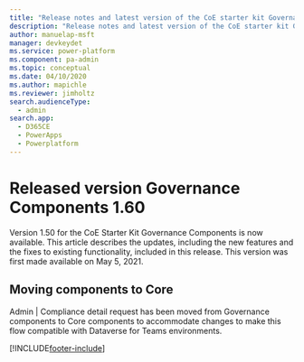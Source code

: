 ```yaml
---
title: "Release notes and latest version of the CoE starter kit Governance components 1.60 | MicrosoftDocs"
description: "Release notes and latest version of the CoE starter kit Governance components 1.60."
author: manuelap-msft
manager: devkeydet
ms.service: power-platform
ms.component: pa-admin
ms.topic: conceptual
ms.date: 04/10/2020
ms.author: mapichle
ms.reviewer: jimholtz
search.audienceType: 
  - admin
search.app: 
  - D365CE
  - PowerApps
  - Powerplatform
---
```


# Released version Governance Components 1.60

Version 1.50 for the CoE Starter Kit Governance Components is now available. This article describes the updates, including the new features and the fixes to existing functionality, included in this release. This version was first made available on May 5, 2021.

## Moving components to Core

Admin | Compliance detail request has been moved from Governance components to Core components to accommodate changes to make this flow compatible with Dataverse for Teams environments.

[!INCLUDE[footer-include](../../../includes/footer-banner.md)]